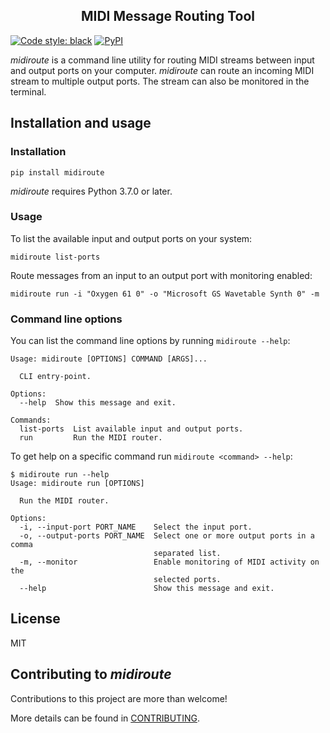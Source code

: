 <h2 align="center">MIDI Message Routing Tool</h2>

<a href="https://github.com/psf/black"><img alt="Code style: black" src="https://img.shields.io/badge/code%20style-black-000000.svg"></a>
<a href="https://pypi.org/project/midiroute/"><img alt="PyPI" src="https://img.shields.io/pypi/v/midiroute"></a>

_midiroute_ is a command line utility for routing MIDI streams between input and output ports on your computer.
_midiroute_ can route an incoming MIDI stream to multiple output ports. The stream can also be monitored in the terminal.

## Installation and usage

### Installation

`pip install midiroute`

_midiroute_ requires Python 3.7.0 or later.

### Usage

To list the available input and output ports on your system:

```
midiroute list-ports
```

Route messages from an input to an output port with monitoring enabled:

```
midiroute run -i "Oxygen 61 0" -o "Microsoft GS Wavetable Synth 0" -m
```

### Command line options

You can list the command line options by running `midiroute --help`:

```
Usage: midiroute [OPTIONS] COMMAND [ARGS]...

  CLI entry-point.

Options:
  --help  Show this message and exit.

Commands:
  list-ports  List available input and output ports.
  run         Run the MIDI router.
```

To get help on a specific command run `midiroute <command> --help`:

```
$ midiroute run --help
Usage: midiroute run [OPTIONS]

  Run the MIDI router.

Options:
  -i, --input-port PORT_NAME    Select the input port.
  -o, --output-ports PORT_NAME  Select one or more output ports in a comma
                                separated list.
  -m, --monitor                 Enable monitoring of MIDI activity on the
                                selected ports.
  --help                        Show this message and exit.
```

## License

MIT

## Contributing to _midiroute_

Contributions to this project are more than welcome!

More details can be found in [CONTRIBUTING](CONTRIBUTING.md).
